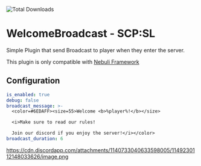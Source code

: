 ![Total Downloads](https://img.shields.io/github/downloads/Aquarty/WelcomeBroadcast/total)

# WelcomeBroadcast - SCP:SL
Simple Plugin that send Broadcast to player when they enter the server.

This plugin is only compatible with [Nebuli Framework](https://github.com/Nebuli-Team/Nebuli)

## Configuration
```yaml
is_enabled: true
debug: false
broadcast_message: >-
  <color=#6EDAFF><size=55>Welcome <b>%player%!</b></size> 

  <i>Make sure to read our rules! 

  Join our discord if you enjoy the server!</i></color>
broadcast_duration: 6
```
https://cdn.discordapp.com/attachments/1140733040633598005/1149230112148033626/image.png
